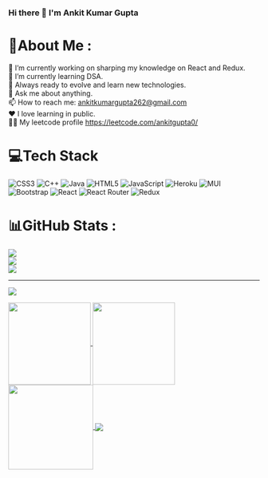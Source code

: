 ### Hi there 👋     I'm Ankit Kumar Gupta
# 💫About Me :
🔭 I’m currently working on sharping my knowledge on React and Redux.<br>
🌱 I’m currently learning DSA.<br>
🔰 Always ready to evolve and learn new technologies.<br>
💬 Ask me about anything.<br>
📫 How to reach me: ankitkumargupta262@gmail.com<br>
❤ I love learning in public.<br>
👨‍💻 My leetcode profile https://leetcode.com/ankitgupta0/

# 💻Tech Stack
![CSS3](https://img.shields.io/badge/css3-%231572B6.svg?style=for-the-badge&logo=css3&logoColor=white) ![C++](https://img.shields.io/badge/c++-%2300599C.svg?style=for-the-badge&logo=c%2B%2B&logoColor=white) ![Java](https://img.shields.io/badge/java-%23ED8B00.svg?style=for-the-badge&logo=java&logoColor=white) ![HTML5](https://img.shields.io/badge/html5-%23E34F26.svg?style=for-the-badge&logo=html5&logoColor=white) ![JavaScript](https://img.shields.io/badge/javascript-%23323330.svg?style=for-the-badge&logo=javascript&logoColor=%23F7DF1E) ![Heroku](https://img.shields.io/badge/heroku-%23430098.svg?style=for-the-badge&logo=heroku&logoColor=white) ![MUI](https://img.shields.io/badge/MUI-%230081CB.svg?style=for-the-badge&logo=material-ui&logoColor=white) ![Bootstrap](https://img.shields.io/badge/bootstrap-%23563D7C.svg?style=for-the-badge&logo=bootstrap&logoColor=white) ![React](https://img.shields.io/badge/react-%2320232a.svg?style=for-the-badge&logo=react&logoColor=%2361DAFB) ![React Router](https://img.shields.io/badge/React_Router-CA4245?style=for-the-badge&logo=react-router&logoColor=white) ![Redux](https://img.shields.io/badge/redux-%23593d88.svg?style=for-the-badge&logo=redux&logoColor=white) 
# 📊GitHub Stats :
![](https://github-readme-stats.vercel.app/api?username=Ankit-Gupta0&theme=radical&hide_border=false&include_all_commits=false&count_private=false)<br/>
![](https://github-readme-streak-stats.herokuapp.com/?user=Ankit-Gupta0&theme=radical&hide_border=false)<br/>
![](https://github-readme-stats.vercel.app/api/top-langs/?username=Ankit-Gupta0&theme=radical&hide_border=false&include_all_commits=false&count_private=false&layout=compact)

---
[![](https://visitcount.itsvg.in/api?id=Ankit-Gupta0&icon=0&color=0)](https://visitcount.itsvg.in)

<div>
  <a href="https://github.com/Ankit-Gupta0">
   <img align="center" height="165" src="https://github-readme-stats.vercel.app/api/top-langs/?username=Ankit-Gupta0&layout=compact&langs_count=16&theme=dracula"/>
  <img align="center" height="165" src="https://github-readme-stats.vercel.app/api?username=Ankit-Gupta0&show_icons=true&theme=dracula&include_all_commits=true&count_private=true&hide=issues"/>
   <img align="center" height="170" src="https://github-readme-stats.vercel.app/api/top-langs/?username=Ankit-Gupta0&layout=compact&langs_count=16&theme=dracula"/>
  <img align="center" src="https://github-readme-stats.vercel.app/api?username=Ankit-Gupta0&show_icons=true&theme=dracula&include_all_commits=true&count_private=true&hide=issues"/>
</div>


<!--
**Ankit-Gupta0/Ankit-Gupta0** is a ✨ _special_ ✨ repository because its `README.md` (this file) appears on your GitHub profile.

Here are some ideas to get you started:

- 🔭 I’m currently working on ...
- 🌱 I’m currently learning ...
- 👯 I’m looking to collaborate on ...
- 🤔 I’m looking for help with ...
- 💬 Ask me about ...
- 📫 How to reach me: ...
- 😄 Pronouns: ...
- ⚡ Fun fact: ...

-->
